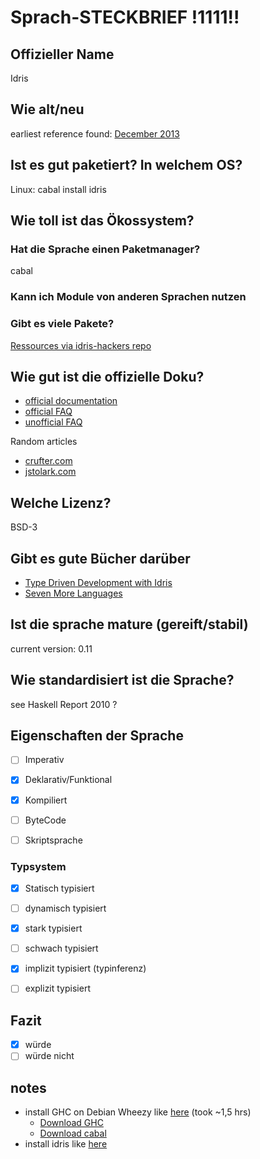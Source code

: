 # Sprach-STECKBRIEF !1111!!

## Offizieller Name
  Idris

## Wie alt/neu
  earliest reference found: [December 2013](http://www.idris-lang.org/idris-programming-with-dependent-types-at-codemesh-2013/)

## Ist es gut paketiert? In welchem OS?
 Linux: cabal install idris

## Wie toll ist das Ökossystem?

### Hat die Sprache einen Paketmanager?
  cabal

### Kann ich Module von anderen Sprachen nutzen

### Gibt es viele Pakete?
  [Ressources via idris-hackers repo](https://github.com/idris-hackers)

## Wie gut ist die offizielle Doku?
  - [official documentation](http://docs.idris-lang.org/en/latest/effects/index.html)
  - [official FAQ](http://docs.idris-lang.org/en/latest/faq/faq.html)
  - [unofficial FAQ](https://github.com/idris-lang/Idris-dev/wiki/Unofficial-FAQ)
   
  Random articles
  - [crufter.com](http://crufter.com/2015/01/01/idris-a-language-which-will-change-the-way-you-think-about-programming/)
  - [jstolark.com](http://lambda.jstolarek.com/2013/12/idris-first-impressions/)

## Welche Lizenz?
  BSD-3

## Gibt es gute Bücher darüber
  - [Type Driven Development with Idris](https://www.manning.com/books/type-driven-development-with-idris)
  - [Seven More Languages](http://srchl.com/g/Seven+More+Languages+idris)

## Ist die sprache mature (gereift/stabil) 
  current version: 0.11

## Wie standardisiert ist die Sprache?
  see Haskell Report 2010 ?

## Eigenschaften der Sprache

  - [ ] Imperativ
  - [X] Deklarativ/Funktional
  
  - [X] Kompiliert
  - [ ] ByteCode
  - [ ] Skriptsprache

### Typsystem

  - [X] Statisch typisiert
  - [ ] dynamisch typisiert
  
  - [X] stark typisiert
  - [ ] schwach typisiert
  
  - [X] implizit typisiert (typinferenz)
  - [ ] explizit typisiert

## Fazit

  - [X] würde
  - [ ] würde nicht

## notes

  - install GHC on Debian Wheezy like [here](http://www.extellisys.com/articles/haskell-on-debian-wheezy) (took ~1,5 hrs)
     - [Download GHC](https://www.haskell.org/ghc/download_ghc_8_0_1#linux_i386)
     - [Download cabal](http://hackage.haskell.org/package/cabal-install)
  - install idris like [here](https://github.com/idris-lang/Idris-dev/wiki/Idris-on-Debian#idris-on-debian-wheezy)

